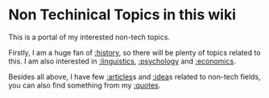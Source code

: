 # Non Techinical Topics in this wiki

This is a portal of my interested non-tech topics.

Firstly, I am a huge fan of [:history](), so there will be plenty of topics related to this.
I am also interested in [:linguistics](), [:psychology]() and [:economics]().

Besides all above, I have few [:articles]()s and [:idea]()s related to non-tech fields, you can
also find something from my [:quotes]().
